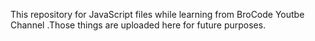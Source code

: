 This repository for JavaScript files while learning from BroCode Youtbe Channel .Those things are uploaded here for future purposes.

